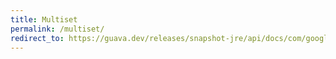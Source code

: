 ```yaml
---
title: Multiset
permalink: /multiset/
redirect_to: https://guava.dev/releases/snapshot-jre/api/docs/com/google/common/collect/Multiset.html
---
```

